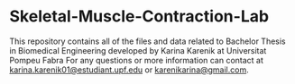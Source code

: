 # Skeletal-Muscle-Contraction-Lab
This repository contains all of the files and data related to Bachelor Thesis in Biomedical Engineering developed by Karina Karenik at Universitat Pompeu Fabra
For any questions or more information can contact at karina.karenik01@estudiant.upf.edu or karenikarina@gmail.com.
